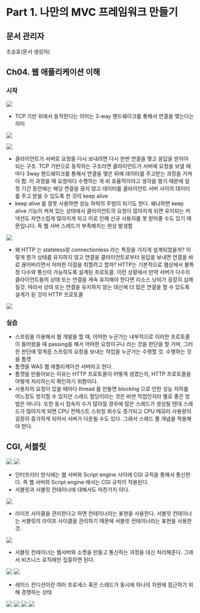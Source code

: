 # Part 1. 나만의 MVC 프레임워크 만들기

## 문서 관리자

조승효(문서 생성자)

## Ch04. 웹 애플리케이션 이해

### 시작

![](./img/HTTP.PNG)

- TCP 기반 위에서 동작한다는 의미는 3-way 핸드쉐이크를 통해서 연결을 맺는다는 의미

![](./img/클라서버.PNG)

![](./img/HTTP특성.PNG)

- 클라이언트가 서버로 요청을 다시 보내려면 다시 한번 연결을 맺고 응답을 받아야 되는 구조. TCP 기반으로 동작하는 구조라면 클라이언트가 서버에 요청을 보낼 때마다 3way 핸드쉐이크를 통해서 연결을 맺은 뒤에 데이터를 주고받는 과정을 거쳐야 함. 이 과정을 매 요청마다 수행하는 게 비 효율적이라고 생각을 했기 때문에 일정 기간 동안에는 해당 연결을 끊지 않고 데이터를 클라이언트 서버 사이의 데이터를 주고 받을 수 있도록 한 것이 keep alive
- keep alive 를 잘못 사용하면 성능 하락의 주범이 되기도 한다. 왜냐하면 keep alive 기능이 켜져 있는 상태에서 클라이언트의 요청이 많아지게 되면 유지되는 커넥션도 자연스럽게 많아지게 되고 이로 인해 신규 사용자를 못 받아줄 수도 있기 때문입니다. 즉 웹 서버 스레드가 부족해지는 현상 발생함

![](./img/HTTP특성2.PNG)

- 왜 HTTP 는 stateless랑 connectionless 라는 특징을 가지게 설계되었을까? 이렇게 뭔가 상태를 유지하지 않고 연결을 클라이언트로부터 응답을 보내면 연결을 바로 끊어버리면서 어떠한 이점을 취할려고 할까? HTTP는 기본적으로 웹상에서 불특정 다수와 통신이 가능하도록 설계된 프로토콜. 이런 상황에서 만약 서버가 다수의 클라이언트들의 상태 또는 연결을 계속 유지해야 한다면 리소스 낭비가 굉장히 심해질것. 따라서 상태 또는 연결을 유지하지 않는 대신에 더 많은 연결을 할 수 있도록 설계가 된 것이 HTTP 프로토콜

![](./img/HTTP기타.PNG)

### 실습

- 스프링을 이용해서 웹 개발을 할 때, 어떠한 누군가는 내부적으로 이러한 프로토콜이 들어왔을 때 passing을 해서 어떠한 요청이구나 라는 것을 판단을 할 거며, 그러한 판단에 맞게끔 스프링의 요청을 보내는 작업을 누군가는 수행할 것. 수행하는 것을 톰캣
- 톰캣을 WAS 웹 애플리케이션 서버라고 한다.
- 톰캣을 만들어보는 이유는 HTTP 프로토콜이 어떻게 생겼는지, HTTP 프로토콜을 어떻게 처리하는지 확인하기 위함이다.
- 사용자의 요청이 있을 때마다 thread 를 만들면 blocking 으로 인한 성능 저하를 어느정도 방지할 수 있지만 스레드 할당이라는 것은 비싼 작업인지라 별로 좋은 방법은 아니다. 또한 동시 접속자 수가 많아질 경우에 많은 스레드가 생성될 텐데 스레드가 많아지게 되면 CPU 컨텍스트 스위칭 회수도 증가되고 CPU 메모리 사용량이 굉장히 증가하게 되어서 서버가 다운될 수도 있다. 그래서 스레드 풀 개념을 적용해야 한다.

## CGI, 서블릿

![](./img/CGI.PNG)
![](./img/CGI방식.PNG)

- 인터프리터 방식에는 웹 서버와 Script engine 사이에 CGI 규칙을 통해서 통신한다. 즉 웹 서버와 Script engine 에서는 CGI 규칙이 적용된다.
- 서블릿과 서블릿 컨테이너에 대해서도 마찬가지 이다.

![](./img/서블릿.PNG)

- 라이프 사이클을 관리한다고 하면 컨테이너라는 표현을 사용한다. 서블릿 컨테이너는 서블릿의 라이프 사이클을 관리하기 때문에 서블릿 컨테이너라는 표현을 사용한 것.

![](./img/서블릿컨테이너.PNG)

- 서블릿 컨테이너는 웹서버와 소켓을 만들고 통신하는 과정을 대신 처리해준다. 그래서 비즈니스 로직에만 집중하면 된다.

![](./img/WAS대서블릿컨테이너.PNG)
![](./img/WebServiceArchitecture.PNG)

- 레이스 컨디션이란 여러 프로세스 혹은 스레드가 동시에 하나의 자원에 접근하기 위해 경쟁하는 상태

![](./img/서블릿상속구조.PNG)
![](./img/서블릿인터페이스.PNG)
![](./img/디스패처서블릿.PNG)
![](./img/URL인코딩.PNG)

